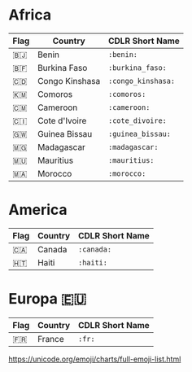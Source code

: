 # Africa

|  Flag            | Country          | CDLR Short Name    |
|------------------|------------------|--------------------|
| :benin:          | Benin            | `:benin:`          |
| :burkina_faso:   | Burkina Faso     | `:burkina_faso:`   |
| :congo_kinshasa: | Congo Kinshasa   | `:congo_kinshasa:` |
| :comoros:        | Comoros          | `:comoros:`        |
| :cameroon:       | Cameroon         | `:cameroon:`       |
| :cote_divoire:   | Cote d'Ivoire    | `:cote_divoire:`   |
| :guinea_bissau:  | Guinea Bissau    | `:guinea_bissau:`  |
| :madagascar:     | Madagascar       | `:madagascar:`     | 
| :mauritius:      | Mauritius        | `:mauritius:`      | 
| :morocco:        | Morocco          | `:morocco:`        |

# America

|  Flag          | Country          | CDLR Short Name    |
|----------------|------------------|--------------------|
| :canada:       | Canada           | `:canada:`         |
| :haiti:        | Haiti            | `:haiti:`          |

# Europa :european_union:

|  Flag          | Country          | CDLR Short Name    |
|----------------|------------------|--------------------|
| :fr:           | France           | `:fr:`             |


https://unicode.org/emoji/charts/full-emoji-list.html
